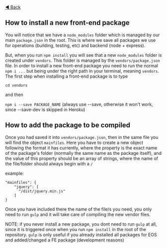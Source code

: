 [◀️ Back](https://gitlab.com/SUSE-UIUX/eos/wikis/home#releases)


## How to install a new front-end package

You will notice that we have a `node_modules` folder which is managed by our main `package.json` in the root. This is where we save all packages we use for operations (building, testing, etc) and backend (node + express).

But, when you run `npm install` you will see that a new `node_modules` folder is created under `vendors`. This folder is managed by the `vendors/package.json` file.
In order to install a new front-end package you need to run the normal `npm i ...` but being under the right path in your terminal, meaning `vendors`. The first step when installing a front-end package is to type

`cd vendors`

and then

`npm i --save PACKAGE_NAME` (always use --save, otherwise it won't work, since --save-dev is skipped in Heroku)

## How to add the package to be compiled

Once you had saved it into `vendors/package.json`, then in the same file you will find the object `mainfiles`. Here you have to create a new object following the format it has currently, where the property is the exact name of the package's folder (normally the same name as the package itself), and the value of this property should be an array of strings, where the name of the file/folder should always begin with a `/`


example:

```
"mainfiles": {
    "jquery": [
      "/dist/jquery.min.js"
    ]
}
```

Once you have included there the name of the file/s you need, you only need to run `gulp` and it will take care of compiling the new vendor files.

NOTE: if you never install a new package, you dont need to run `gulp` at all, since it is triggered once when you run `npm install` in the root of the repository. `gulp` is only useful if you already installed all packages for EOS and added/changed a FE package (development reasons)